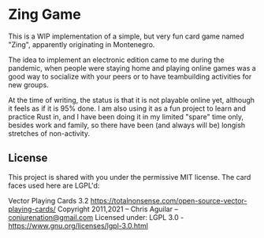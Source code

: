 Zing Game
=========

This is a WIP implementation of a simple, but very fun card game named "Zing",
apparently originating in Montenegro.

The idea to implement an electronic edition came to me during the pandemic, when
people were staying home and playing online games was a good way to socialize
with your peers or to have teambuilding activities for new groups.

At the time of writing, the status is that it is not playable online yet,
although it feels as if it is 95% done.  I am also using it as a fun project to
learn and practice Rust in, and I have been doing it in my limited "spare" time
only, besides work and family, so there have been (and always will be) longish
stretches of non-activity.

License
-------

This project is shared with you under the permissive MIT license.  The card
faces used here are LGPL'd:

Vector Playing Cards 3.2
https://totalnonsense.com/open-source-vector-playing-cards/
Copyright 2011,2021 – Chris Aguilar – conjurenation@gmail.com
Licensed under: LGPL 3.0 - https://www.gnu.org/licenses/lgpl-3.0.html
